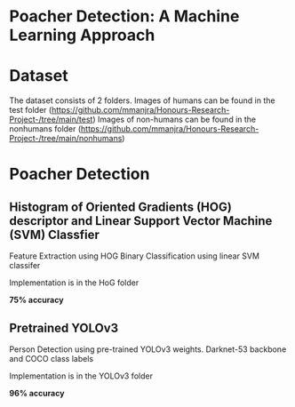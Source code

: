 # Poacher Detection: A Machine Learning Approach

# Dataset
The dataset consists of 2 folders.
Images of humans can be found in the test folder
(https://github.com/mmanjra/Honours-Research-Project-/tree/main/test)
Images of non-humans can be found in the nonhumans folder
(https://github.com/mmanjra/Honours-Research-Project-/tree/main/nonhumans)

# Poacher Detection
## Histogram of Oriented Gradients (HOG) descriptor and Linear Support Vector Machine (SVM) Classfier
Feature Extraction using HOG
Binary Classification using linear SVM classifer

Implementation is in the HoG folder

**75% accuracy**

## Pretrained YOLOv3 
Person Detection using pre-trained YOLOv3 weights. Darknet-53 backbone and COCO class labels

Implementation is in the YOLOv3 folder

**96% accuracy**

